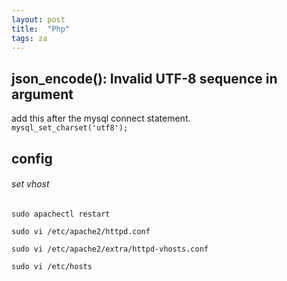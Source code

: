 ```yaml
---
layout: post
title:  "Php"
tags: za
---
```

## json_encode(): Invalid UTF-8 sequence in argument
add this after the mysql connect statement.  
`mysql_set_charset('utf8');`

## config
###### set vhost

`sudo apachectl restart`
  
`sudo vi /etc/apache2/httpd.conf`  

`sudo vi /etc/apache2/extra/httpd-vhosts.conf`

`sudo vi /etc/hosts`